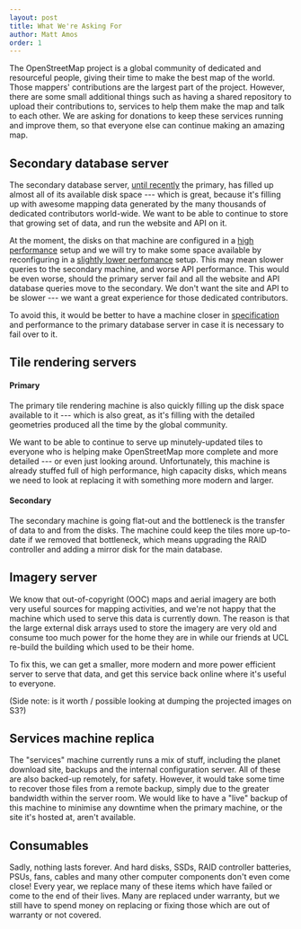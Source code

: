 ```yaml
---
layout: post
title: What We're Asking For
author: Matt Amos
order: 1
---
```


The OpenStreetMap project is a global community of dedicated and
resourceful people, giving their time to make the best map of the
world. Those mappers' contributions are the largest part of the
project. However, there are some small additional things such as
having a shared repository to upload their contributions to, services
to help them make the map and talk to each other. We are asking for
donations to keep these services running and improve them, so that
everyone else can continue making an amazing map.

## Secondary database server

The secondary database server, [until recently][1] the primary, has
filled up almost all of its available disk space --- which is great,
because it's filling up with awesome mapping data generated by the
many thousands of dedicated contributors world-wide. We want to be
able to continue to store that growing set of data, and run the
website and API on it.

At the moment, the disks on that machine are configured in a
[high performance][2] setup and we will try to make some space
available by reconfiguring in a [slightly lower perfomance][3]
setup. This may mean slower queries to the secondary machine, and
worse API performance. This would be even worse, should the primary
server fail and all the website and API database queries move to the
secondary. We don't want the site and API to be slower --- we want a
great experience for those dedicated contributors.

To avoid this, it would be better to have a machine closer in
[specification][4] and performance to the primary database server in
case it is necessary to fail over to it. 

## Tile rendering servers

#### Primary

The primary tile rendering machine is also quickly filling up the disk
space available to it --- which is also great, as it's filling with
the detailed geometries produced all the time by the global
community.

We want to be able to continue to serve up minutely-updated tiles to
everyone who is helping make OpenStreetMap more complete and more
detailed --- or even just looking around. Unfortunately, this machine
is already stuffed full of high performance, high capacity disks,
which means we need to look at replacing it with something more modern
and larger.

#### Secondary

The secondary machine is going flat-out and the bottleneck is the
transfer of data to and from the disks. The machine could keep the
tiles more up-to-date if we removed that bottleneck, which means
upgrading the RAID controller and adding a mirror disk for the main
database.

## Imagery server

We know that out-of-copyright (OOC) maps and aerial imagery are both
very useful sources for mapping activities, and we're not happy that
the machine which used to serve this data is currently down. The
reason is that the large external disk arrays used to store the
imagery are very old and consume too much power for the home they are
in while our friends at UCL re-build the building which used to be
their home.

To fix this, we can get a smaller, more modern and more power
efficient server to serve that data, and get this service back online
where it's useful to everyone.

(Side note: is it worth / possible looking at dumping the projected
images on S3?)

## Services machine replica

The "services" machine currently runs a mix of stuff, including the
planet download site, backups and the internal configuration
server. All of these are also backed-up remotely, for safety. However,
it would take some time to recover those files from a remote backup,
simply due to the greater bandwidth within the server room. We would
like to have a "live" backup of this machine to minimise any downtime
when the primary machine, or the site it's hosted at, aren't
available.

## Consumables

Sadly, nothing lasts forever. And hard disks, SSDs, RAID controller
batteries, PSUs, fans, cables and many other computer components don't
even come close! Every year, we replace many of these items which have
failed or come to the end of their lives. Many are replaced under
warranty, but we still have to spend money on replacing or fixing
those which are out of warranty or not covered.

[1]: https://wiki.openstreetmap.org/wiki/October_2014_server_maintenance
[2]: http://en.wikipedia.org/wiki/Nested_RAID_levels#RAID_1.2B0
[3]: http://en.wikipedia.org/wiki/Standard_RAID_levels#RAID_6
[4]: http://wiki.openstreetmap.org/wiki/Servers/katla
